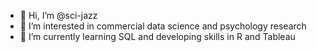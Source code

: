 - 👋 Hi, I’m @sci-jazz
- 👀 I’m interested in commercial data science and psychology research
- 🌱 I’m currently learning SQL and developing skills in R and Tableau 

<!---
sci-jazz/sci-jazz is a ✨ special ✨ repository because its `README.md` (this file) appears on your GitHub profile.
You can click the Preview link to take a look at your changes.
--->
